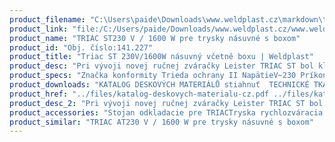 ```yaml
---
product_filename: "C:\Users\paide\Downloads\www.weldplast.cz\markdown\triac-st-230v1600w-nasuvny-vcetne-boxu.md"
product_link: "file:/C:/Users/paide/Downloads/www.weldplast.cz/www.weldplast.cz/sk/triac-st-230v1600w-nasuvny-vcetne-boxu"
product_name: "TRIAC ST230 V / 1600 W pre trysky násuvné s boxom"
product_id: "Obj. číslo:141.227"
product_title: "Triac ST 230V/1600W násuvný včetně boxu | Weldplast"
product_desc: "Pri vývoji novej ručnej zváračky Leister TRIAC ST bol kladený dôraz na jednoduchosť bez nadbytočných technických prvkov. Vyznačuje sa rovnakou praktičnosťou spoľahlivosťou a univerzálnosťou ako jej predchodca Leister TRIAC S. Vďaka širokej ponuke viac ako 80 trysiek kompatibilných s prístrojmi Leister TRIAC AT a TRIAC S je vhodná pre každú aplikáciu vonku i vo vnútri.Inovovaný nástupca TRIAC SHmotnosť menej ako 1 kgJednoduché a rýchle čistenie vzduchových filtrovViac ako 80 dostupných trysiek pre všetky aplikácieVhodná pre nepretržitú prevádzkuOchrana vyhrievacieho telesaAutomatické vypnutie motora pri minimálnej úrovni uhlíkov"
product_specs: "Značka konformity Trieda ochrany II NapätieV~230 PríkonW1600 FrekvenciaHz50 / 60 Max. teplota°C700 Prietok vzduchul/minmax. 240 Úroveň hlučnosti LpAdB67 Rozmerymm90 × 338 × ø 56 Hmotnosťkg099"
product_downloads: "KATALOG DESKOVÝCH MATERIÁLŮ stiahnuť  TECHNICKÉ TKANINY - katalog stiahnuť  KATALOG PLOCHÉ STŘECHY stiahnuť  TRIAC ST - produktový list CZ_SK stiahnuť  TRIAC ST - manuál CZ_SK stiahnuť"
product_href: "../files/katalog-deskovych-materialu-cz.pdf ../files/katalog-deskovych-materialu-cz.pdf ../files/katalog-technicke-tkaniny-2019-web.pdf ../files/katalog-technicke-tkaniny-2019-web.pdf ../files/katalog-ploche-strechy-2018-05-el.pdf ../files/katalog-ploche-strechy-2018-05-el.pdf ../files/triac-st-produktovy-list-cz-sk.pdf ../files/triac-st-produktovy-list-cz-sk.pdf ../files/triac-st-manual-cz-sk.pdf ../files/triac-st-manual-cz-sk.pdf"
product_desc_2: "Pri vývoji novej ručnej zváračky Leister TRIAC ST bol kladený dôraz na jednoduchosť bez nadbytočných technických prvkov. Vyznačuje sa rovnakou praktičnosťou spoľahlivosťou a univerzálnosťou ako jej predchodca Leister TRIAC S. Vďaka širokej ponuke viac ako 80 trysiek kompatibilných s prístrojmi Leister TRIAC AT a TRIAC S je vhodná pre každú aplikáciu vonku i vo vnútri.Inovovaný nástupca TRIAC SHmotnosť menej ako 1 kgJednoduché a rýchle čistenie vzduchových filtrovViac ako 80 dostupných trysiek pre všetky aplikácieVhodná pre nepretržitú prevádzkuOchrana vyhrievacieho telesaAutomatické vypnutie motora pri minimálnej úrovni uhlíkov"
product_accessories: "Stojan odkladacie pre TRIACTryska rychlozváracia (ø 8 mm)profil drôtu ø 5 mm zúžená vyhnutáAdaptér (ø 315 mm)na M14pro skrutkovacie tryskyTryska reflektorová dierovaná (ø 8 mm)10 x 12 mm 90° zahnutáTryska reflektorová dierovaná (ø 315 mm)60 x 80 mm bez svoriek s bočnými plieškamiTryska tubulárna (ø 315 mm)ø 18 mm 70 mm priamaZrkadlo zváracie (ø 315 mm)135 mm potiahnuté PTFETryska reflektorová dierovaná (ø 315 mm)50 x 35 mm 75° zahnutáTryska reflektorová lžicová (ø 315 mm)27 x 35 mm 90° zahnutáTryska tubulárna (ø 213 mm)ø 10 mm 45 mm priamaTryska rychlozváracia (ø 8 mm)pro pásku 12 x 45 mmTryska rychlozváracia (ø 8 mm)pro pásku 8 x 2 mmTryska tubulárna (ø 315 mm)ø 10 mm 44 mm priamaTryska stehovacia (ø 8 mm)Tryska rychlozváracia (ø 8 mm)profil drôtu Δ 7 mmTryska rychlozváracia (ø 8 mm)profil drôtu Δ 57 mmTryska rychlozváracia (ø 8 mm)profil drôtu ø 5 mmTryska rychlozváracia (ø 8 mm)profil drôtu ø 4 mmTryska rychlozváracia (ø 8 mm)profil drôtu ø 3 mmTryska základná (ø 315 mm)ø 5 mm 150 mm -15°vyhnutáTryska reflektorová dierovaná (ø 8 mm)ø 13 mm 75° zahnutáTryska reflektorová spájkovacia (ø 315 mm)13 x 5 x 10 mmTryska základná (ø 315 mm)ø 5 mm 30 x 60 mm 90° zahnutáTryska základná (ø 315 mm)ø 5 mm 100 mm priamaTryska tubulárna (ø 315 mm)ø 14 mm 25 x 50 mm 90° zahnutáTryska rychlozváracia (ø 8 mm)profil drôtu ø 5 mm zúženáTryska rychlozváracia (ø 8 mm)profil drôtu ø 4 mm zúženáTryska rychlozváracia (ø 8 mm)profil drôtu ø 3 mm zúženáTryska základná (ø 315 mm)ø 5 mm 200 mm priamaTryska základná násuvná (ø 315 mm)ø 5 mm 37 mm 15° vyhnutá TRIAC AT230 V / 1600 W pre trysky násuvné s boxom"
product_similar: "TRIAC AT230 V / 1600 W pre trysky násuvné s boxom"
---
```

